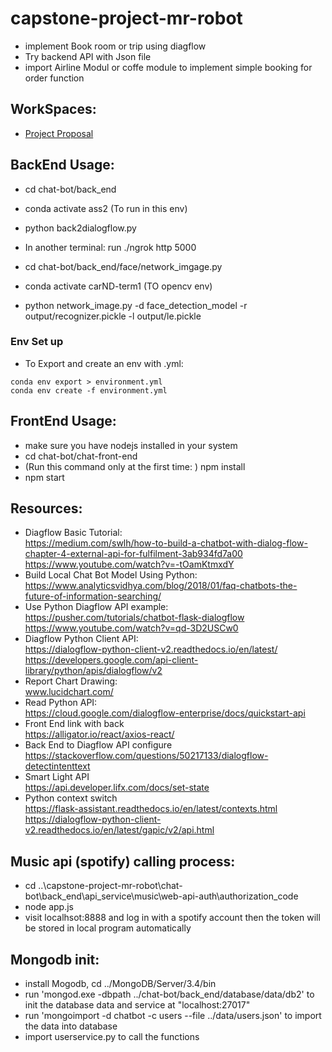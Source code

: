 # capstone-project-mr-robot

* implement Book room or trip using diagflow
* Try backend API with Json file
* import Airline Modul or coffe module to implement simple booking for order function
## WorkSpaces:
* [Project Proposal](https://www.overleaf.com/5973716318hnyngfttwfyj)
## BackEnd Usage:
* cd chat-bot/back_end
* conda activate ass2 (To run in this env)
* python back2dialogflow.py
* In another terminal:
run ./ngrok http 5000


* cd chat-bot/back_end/face/network_imgage.py
* conda activate carND-term1 (TO opencv env)
* python network_image.py -d face_detection_model -r output/recognizer.pickle -l output/le.pickle

### Env Set up
* To Export and create an env with .yml:
```shell
conda env export > environment.yml
conda env create -f environment.yml
```



## FrontEnd Usage:
* make sure you have nodejs installed in your system
* cd chat-bot/chat-front-end
* (Run this command only at the first time: ) npm install
* npm start

## Resources:
* Diagflow Basic Tutorial: <br />
  https://medium.com/swlh/how-to-build-a-chatbot-with-dialog-flow-chapter-4-external-api-for-fulfilment-3ab934fd7a00 <br />
  https://www.youtube.com/watch?v=-tOamKtmxdY
* Build Local Chat Bot Model Using Python: <br />
  https://www.analyticsvidhya.com/blog/2018/01/faq-chatbots-the-future-of-information-searching/
* Use Python Diagflow API example: <br />
  https://pusher.com/tutorials/chatbot-flask-dialogflow  <br />
  https://www.youtube.com/watch?v=qd-3D2USCw0
* Diagflow Python Client API: <br />
  https://dialogflow-python-client-v2.readthedocs.io/en/latest/
  https://developers.google.com/api-client-library/python/apis/dialogflow/v2 <br />
* Report Chart Drawing: <br />
  www.lucidchart.com/
* Read Python API:<br />
  https://cloud.google.com/dialogflow-enterprise/docs/quickstart-api <br />
* Front End link with back  <br />
https://alligator.io/react/axios-react/<br />
* Back End to Diagflow API configure<br />
https://stackoverflow.com/questions/50217133/dialogflow-detectintenttext<br />
* Smart Light API<br />
https://api.developer.lifx.com/docs/set-state<br />
* Python context switch<br />
https://flask-assistant.readthedocs.io/en/latest/contexts.html<br />
https://dialogflow-python-client-v2.readthedocs.io/en/latest/gapic/v2/api.html<br />

## Music api (spotify) calling process:
* cd ..\capstone-project-mr-robot\chat-bot\back_end\api_service\music\web-api-auth\authorization_code
* node app.js
* visit localhsot:8888 and log in with a spotify account then the token will be stored in local program automatically

## Mongodb init:
* install Mogodb, cd ../MongoDB/Server/3.4/bin
* run 'mongod.exe -dbpath ../chat-bot/back_end/database/data/db2' to init the database data and service at "localhost:27017"
* run 'mongoimport -d chatbot -c users --file ../data/users.json' to import the data into database
* import userservice.py to call the functions

